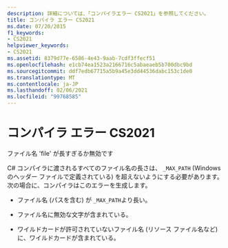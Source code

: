 ```yaml
---
description: 詳細については、「コンパイラエラー CS2021」を参照してください。
title: コンパイラ エラー CS2021
ms.date: 07/20/2015
f1_keywords:
- CS2021
helpviewer_keywords:
- CS2021
ms.assetid: 8379d77e-6586-4e43-9aab-7cdf3ffecf51
ms.openlocfilehash: e1cb74ea1523a2166716c5abaeaeb5b700dbc9bd
ms.sourcegitcommit: ddf7edb67715a5b9a45e3dd44536dabc153c1de0
ms.translationtype: MT
ms.contentlocale: ja-JP
ms.lasthandoff: 02/06/2021
ms.locfileid: "99768585"
---
```

# <a name="compiler-error-cs2021"></a>コンパイラ エラー CS2021

ファイル名 'file' が長すぎるか無効です  
  
 C# コンパイラに渡されるすべてのファイル名の長さは、 `_MAX_PATH` (Windows のヘッダー ファイルで定義されている) を超えないようにする必要があります。 次の場合に、コンパイラはこのエラーを生成します。  
  
- ファイル名 (パスを含む) が `_MAX_PATH`より長い。  
  
- ファイル名に無効な文字が含まれている。  
  
- ワイルドカードが許可されていないファイル名 (リソース ファイル名など) に、ワイルドカードが含まれている。
